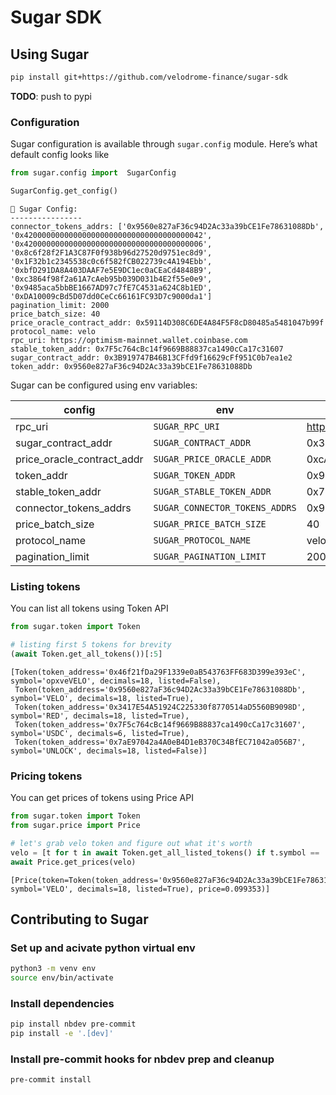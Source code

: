 # Sugar SDK


<!-- WARNING: THIS FILE WAS AUTOGENERATED! DO NOT EDIT! -->

## Using Sugar

``` bash
pip install git+https://github.com/velodrome-finance/sugar-sdk
```

**TODO**: push to pypi

### Configuration

Sugar configuration is available through `sugar.config` module. Here’s
what default config looks like

``` python
from sugar.config import  SugarConfig

SugarConfig.get_config()
```

    🍭 Sugar Config:
    ----------------
    connector_tokens_addrs: ['0x9560e827aF36c94D2Ac33a39bCE1Fe78631088Db', '0x4200000000000000000000000000000000000042', '0x4200000000000000000000000000000000000006', '0x8c6f28f2F1A3C87F0f938b96d27520d9751ec8d9', '0x1F32b1c2345538c0c6f582fCB022739c4A194Ebb', '0xbfD291DA8A403DAAF7e5E9DC1ec0aCEaCd4848B9', '0xc3864f98f2a61A7cAeb95b039D031b4E2f55e0e9', '0x9485aca5bbBE1667AD97c7fE7C4531a624C8b1ED', '0xDA10009cBd5D07dd0CeCc66161FC93D7c9000da1']
    pagination_limit: 2000
    price_batch_size: 40
    price_oracle_contract_addr: 0x59114D308C6DE4A84F5F8cD80485a5481047b99f
    protocol_name: velo
    rpc_uri: https://optimism-mainnet.wallet.coinbase.com
    stable_token_addr: 0x7F5c764cBc14f9669B88837ca1490cCa17c31607
    sugar_contract_addr: 0x3B919747B46B13CFfd9f16629cFf951C0b7ea1e2
    token_addr: 0x9560e827aF36c94D2Ac33a39bCE1Fe78631088Db

Sugar can be configured using env variables:

| config | env | default value |
|----|----|----|
| rpc_uri | `SUGAR_RPC_URI` | https://optimism-mainnet.wallet.coinbase.com |
| sugar_contract_addr | `SUGAR_CONTRACT_ADDR` | 0x3B919747B46B13CFfd9f16629cFf951C0b7ea1e2 |
| price_oracle_contract_addr | `SUGAR_PRICE_ORACLE_ADDR` | 0xcA97e5653d775cA689BED5D0B4164b7656677011 |
| token_addr | `SUGAR_TOKEN_ADDR` | 0x9560e827aF36c94D2Ac33a39bCE1Fe78631088Db |
| stable_token_addr | `SUGAR_STABLE_TOKEN_ADDR` | 0x7F5c764cBc14f9669B88837ca1490cCa17c31607 |
| connector_tokens_addrs | `SUGAR_CONNECTOR_TOKENS_ADDRS` | 0x9560e827aF36c94D2Ac33a39bCE1Fe78631088Db,0x4200000000000000000000000000000000000042,0x4200000000000000000000000000000000000006,0x9bcef72be871e61ed4fbbc7630889bee758eb81d,0x2e3d870790dc77a83dd1d18184acc7439a53f475,0x8c6f28f2f1a3c87f0f938b96d27520d9751ec8d9,0x1f32b1c2345538c0c6f582fcb022739c4a194ebb,0xbfd291da8a403daaf7e5e9dc1ec0aceacd4848b9,0xc3864f98f2a61a7caeb95b039d031b4e2f55e0e9,0x9485aca5bbbe1667ad97c7fe7c4531a624c8b1ed,0xDA10009cBd5D07dd0CeCc66161FC93D7c9000da1,0x73cb180bf0521828d8849bc8cf2b920918e23032,0x6806411765af15bddd26f8f544a34cc40cb9838b,0x6c2f7b6110a37b3b0fbdd811876be368df02e8b0,0xc5b001dc33727f8f26880b184090d3e252470d45,0x6c84a8f1c29108f47a79964b5fe888d4f4d0de40,0xc40f949f8a4e094d1b49a23ea9241d289b7b2819,0x94b008aa00579c1307b0ef2c499ad98a8ce58e58,0x0b2c639c533813f4aa9d7837caf62653d097ff85 |
| price_batch_size | `SUGAR_PRICE_BATCH_SIZE` | 40 |
| protocol_name | `SUGAR_PROTOCOL_NAME` | velo |
| pagination_limit | `SUGAR_PAGINATION_LIMIT` | 2000 |

### Listing tokens

You can list all tokens using Token API

``` python
from sugar.token import Token

# listing first 5 tokens for brevity
(await Token.get_all_tokens())[:5]
```

    [Token(token_address='0x46f21fDa29F1339e0aB543763FF683D399e393eC', symbol='opxveVELO', decimals=18, listed=False),
     Token(token_address='0x9560e827aF36c94D2Ac33a39bCE1Fe78631088Db', symbol='VELO', decimals=18, listed=True),
     Token(token_address='0x3417E54A51924C225330f8770514aD5560B9098D', symbol='RED', decimals=18, listed=True),
     Token(token_address='0x7F5c764cBc14f9669B88837ca1490cCa17c31607', symbol='USDC', decimals=6, listed=True),
     Token(token_address='0x7aE97042a4A0eB4D1eB370C34BfEC71042a056B7', symbol='UNLOCK', decimals=18, listed=False)]

### Pricing tokens

You can get prices of tokens using Price API

``` python
from sugar.token import Token
from sugar.price import Price

# let's grab velo token and figure out what it's worth
velo = [t for t in await Token.get_all_listed_tokens() if t.symbol == 'VELO']
await Price.get_prices(velo)
```

    [Price(token=Token(token_address='0x9560e827aF36c94D2Ac33a39bCE1Fe78631088Db', symbol='VELO', decimals=18, listed=True), price=0.099353)]

## Contributing to Sugar

### Set up and acivate python virtual env

``` bash
python3 -m venv env
source env/bin/activate
```

### Install dependencies

``` bash
pip install nbdev pre-commit
pip install -e '.[dev]'
```

### Install pre-commit hooks for nbdev prep and cleanup

``` bash
pre-commit install
```
